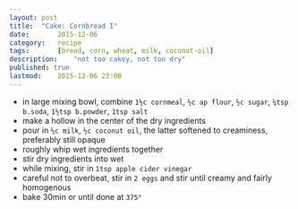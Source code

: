 ```yaml
---
layout: post
title: 	"Cake: Cornbread I"
date:		2015-12-06
category:	recipe
tags:		[bread, corn, wheat, milk, coconut-oil] 
description: 	"not too cakey, not too dry"
published: true
lastmod:	2015-12-06 23:00
---
```

* in large mixing bowl, combine `1½c cornmeal`, `½c ap flour`, `½c sugar`, `¼tsp b.soda`, `1½tsp b.powder`, `1tsp salt`
* make a hollow in the center of the dry ingredients
* pour in `⅔c milk`,  `½c coconut oil`, the latter softened to creaminess, preferably still opaque
* roughly whip wet ingredients together
* stir dry ingredients into wet
* while mixing, stir in `1tsp apple cider vinegar`
* careful not to overbeat, stir in `2 eggs` and stir until creamy and fairly homogenous
* bake 30min or until done at `375°`
